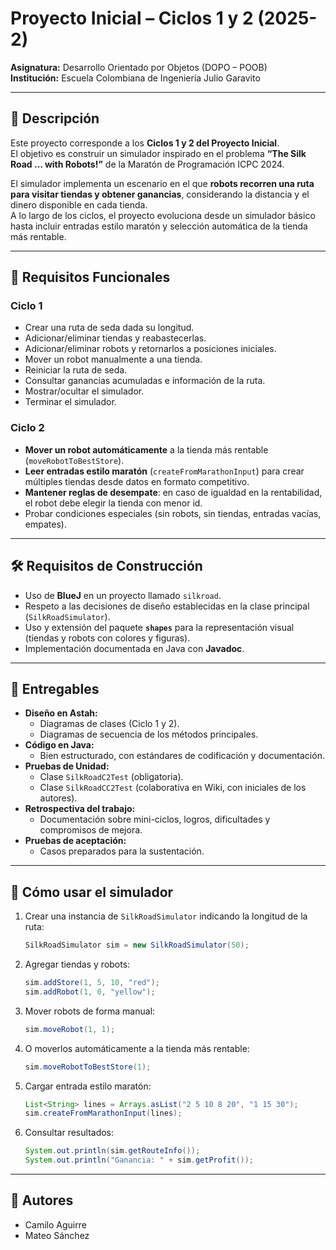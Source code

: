 # Proyecto Inicial – Ciclos 1 y 2 (2025-2)

**Asignatura:** Desarrollo Orientado por Objetos (DOPO – POOB)  
**Institución:** Escuela Colombiana de Ingeniería Julio Garavito  

---

## 📌 Descripción

Este proyecto corresponde a los **Ciclos 1 y 2 del Proyecto Inicial**.  
El objetivo es construir un simulador inspirado en el problema **“The Silk Road … with Robots!”** de la Maratón de Programación ICPC 2024.  

El simulador implementa un escenario en el que **robots recorren una ruta para visitar tiendas y obtener ganancias**, considerando la distancia y el dinero disponible en cada tienda.  
A lo largo de los ciclos, el proyecto evoluciona desde un simulador básico hasta incluir entradas estilo maratón y selección automática de la tienda más rentable.

---

## 🎯 Requisitos Funcionales

### Ciclo 1
- Crear una ruta de seda dada su longitud.  
- Adicionar/eliminar tiendas y reabastecerlas.  
- Adicionar/eliminar robots y retornarlos a posiciones iniciales.  
- Mover un robot manualmente a una tienda.  
- Reiniciar la ruta de seda.  
- Consultar ganancias acumuladas e información de la ruta.  
- Mostrar/ocultar el simulador.  
- Terminar el simulador.  

### Ciclo 2
- **Mover un robot automáticamente** a la tienda más rentable (`moveRobotToBestStore`).  
- **Leer entradas estilo maratón** (`createFromMarathonInput`) para crear múltiples tiendas desde datos en formato competitivo.  
- **Mantener reglas de desempate**: en caso de igualdad en la rentabilidad, el robot debe elegir la tienda con menor id.  
- Probar condiciones especiales (sin robots, sin tiendas, entradas vacías, empates).  

---

## 🛠️ Requisitos de Construcción
- Uso de **BlueJ** en un proyecto llamado `silkroad`.  
- Respeto a las decisiones de diseño establecidas en la clase principal (`SilkRoadSimulator`).  
- Uso y extensión del paquete **`shapes`** para la representación visual (tiendas y robots con colores y figuras).  
- Implementación documentada en Java con **Javadoc**.  

---

## 📑 Entregables
- **Diseño en Astah:**  
  - Diagramas de clases (Ciclo 1 y 2).  
  - Diagramas de secuencia de los métodos principales.  
- **Código en Java:**  
  - Bien estructurado, con estándares de codificación y documentación.  
- **Pruebas de Unidad:**  
  - Clase `SilkRoadC2Test` (obligatoria).  
  - Clase `SilkRoadCC2Test` (colaborativa en Wiki, con iniciales de los autores).  
- **Retrospectiva del trabajo:**  
  - Documentación sobre mini-ciclos, logros, dificultades y compromisos de mejora.  
- **Pruebas de aceptación:**  
  - Casos preparados para la sustentación.  

---

## 🚀 Cómo usar el simulador
1. Crear una instancia de `SilkRoadSimulator` indicando la longitud de la ruta:  
   ```java
   SilkRoadSimulator sim = new SilkRoadSimulator(50);
   ```
2. Agregar tiendas y robots:  
   ```java
   sim.addStore(1, 5, 10, "red");
   sim.addRobot(1, 0, "yellow");
   ```
3. Mover robots de forma manual:  
   ```java
   sim.moveRobot(1, 1);
   ```
4. O moverlos automáticamente a la tienda más rentable:  
   ```java
   sim.moveRobotToBestStore(1);
   ```
5. Cargar entrada estilo maratón:  
   ```java
   List<String> lines = Arrays.asList("2 5 10 8 20", "1 15 30");
   sim.createFromMarathonInput(lines);
   ```
6. Consultar resultados:  
   ```java
   System.out.println(sim.getRouteInfo());
   System.out.println("Ganancia: " + sim.getProfit());
   ```

---

## 👥 Autores
- Camilo Aguirre  
- Mateo Sánchez  
